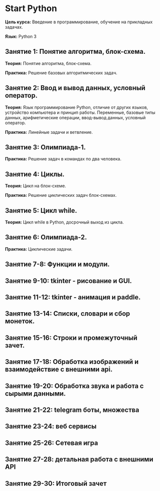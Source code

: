 # Start Python

**Цель курса:** Введение в программирование, обучение на прикладных задачах.

**Язык:** Python 3

## Занятие 1: Понятие алгоритма, блок-схема.

**Теория:** Понятие алгоритма, блок-схема. 

**Практика:** Решение базовых алгоритмических задач.


## Занятие 2: Ввод и вывод данных, условный оператор.

**Теория:** Язык программирование Python, отличие от других языков, устройство компьютера и принцип работы. Переменные, базовые типы данных, арифметические операции, ввод-вывод данных, условный оператор.

**Практика:** Линейные задачи и ветвление.


## Занятие 3: Олимпиада-1.

**Практика:** Решение задач в командах по два человека.

## Занятие 4: Циклы.

**Теория:** Цикл на блок-схеме.

**Практика:** Решение циклических задач блок-схемах.

## Занятие 5: Цикл while.

**Теория:** Цикл while в Python, досрочный выход из цикла.

## Занятие 6: Олимпиада-2.

**Практика:** Циклические задачи.

## Занятие 7-8: Функции и модули.

## Занятие 9-10: tkinter - рисование и GUI.

## Занятие 11-12: tkinter - анимация и paddle.

## Занятие 13-14: Списки, словари и сбор монеток.

## Занятие 15-16: Строки и промежуточный зачет.

## Занятие 17-18: Обработка изображений и взаимодействие с внешними api.

## Занятие 19-20: Обработка звука и работа с сырыми данными.

## Занятие 21-22: telegram боты, множества

## Занятие 23-24: веб сервисы

## Занятие 25-26: Сетевая игра

## Занятие 27-28: детальная работа с внешними API

## Занятие 29-30: Итоговый зачет











